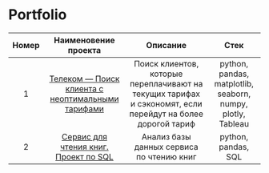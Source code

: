# Portfolio

| Номер  |Наименовение проекта| Описание | Стек |
|:-------:|:---------------:|:-------------:|:-------------:|
|1 | [Телеком — Поиск клиента с неоптимальными тарифами](https://github.com/lenkaoo/Portfolio/tree/main/Telecom%20project) | Поиск клиентов, которые переплачивают на текущих тарифах и сэкономят, если перейдут на более дорогой тариф| python, pandas,  matplotlib,  seaborn, numpy, plotly, Tableau |
|2 | [Сервис для чтения книг. Проект по SQL](https://github.com/lenkaoo/testPortfolio/tree/main/Project%20telecom) |Анализ базы данных сервиса по чтению книг| python, pandas, SQL|

